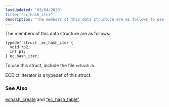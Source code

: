 ```yaml
---
lastUpdated: "03/04/2020"
title: "ec_hash_iter"
description: "The members of this data structure are as follows To use this struct include the file echash h EC Dict Iterator is a typedef of this struct echash create and Section 68 31 ec hash table..."
---
```


The members of this data structure are as follows:

```
typedef struct _ec_hash_iter {
  void *p2;
  int p1;
} ec_hash_iter;
```

To use this struct, include the file `echash.h`.

ECDict_Iterator is a typedef of this struct.

### <a name="idp40351968"></a> See Also

[echash_create](/momentum/3/3-api/apis-echash-create) and [“ec_hash_table”](/momentum/3/3-api/structs-ec-hash-table)